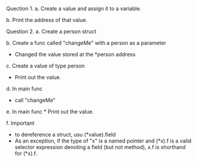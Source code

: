 Quection 1.
a. Create a value and assign it to a variable.

b. Print the address of that value.



Question 2.
a. Create a person struct

b. Create a func called "changeMe" with a person as a parameter
   * Changed the value stored at the *person address

c. Create a value of type person
   * Print out the value.

d. In main func
   * call "changeMe"

e.  In main func
    * Print out the value.

f. Important
   * to dereference a struct, usu (*value).field
   * As an exception, if the type of "x" is a named pointer and (*x).f is a valid selector expression denoting a field (but not method), x.f is shorthand for (*x).f.